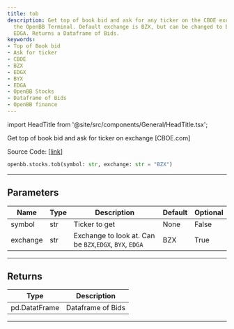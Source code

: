 ```yaml
---
title: tob
description: Get top of book bid and ask for any ticker on the CBOE exchange using
  the OpenBB Terminal. Default exchange is BZX, but can be changed to EDGX, BYX, or
  EDGA. Returns a Dataframe of Bids.
keywords:
- Top of Book bid
- Ask for ticker
- CBOE
- BZX
- EDGX
- BYX
- EDGA
- OpenBB Stocks
- Dataframe of Bids
- OpenBB finance
---
```


import HeadTitle from '@site/src/components/General/HeadTitle.tsx';

<HeadTitle title="stocks.tob - Reference | OpenBB SDK Docs" />

Get top of book bid and ask for ticker on exchange [CBOE.com]

Source Code: [[link](https://github.com/OpenBB-finance/OpenBB/tree/main/openbb_terminal/stocks/cboe_model.py#L12)]

```python
openbb.stocks.tob(symbol: str, exchange: str = "BZX")
```

---

## Parameters

| Name | Type | Description | Default | Optional |
| ---- | ---- | ----------- | ------- | -------- |
| symbol | str | Ticker to get | None | False |
| exchange | str | Exchange to look at.  Can be `BZX`,`EDGX`, `BYX`, `EDGA` | BZX | True |


---

## Returns

| Type | Description |
| ---- | ----------- |
| pd.DatatFrame | Dataframe of Bids |
---
